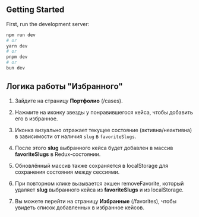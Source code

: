 ## Getting Started

First, run the development server:

```bash
npm run dev
# or
yarn dev
# or
pnpm dev
# or
bun dev
```

## Логика работы "Избранного" ##

1. Зайдите на страницу **Портфолио** (/cases).

2. Нажмите на иконку звезды у понравившегося кейса, чтобы добавить его в избранное.

3. Иконка визуально отражает текущее состояние (активна/неактивна) в зависимости от наличия `slug` в `favoriteSlugs`.

4. После этого **slug** выбранного кейса будет добавлен в массив **favoriteSlugs** в Redux-состоянии.

5. Обновлённый массив также сохраняется в localStorage для сохранения состояния между сессиями.

6. При повторном клике вызывается экшен removeFavorite, который удаляет **slug** выбранного кейса из **favoriteSlugs** и из localStorage.

7. Вы можете перейти на страницу **Избранные** (/favorites), чтобы увидеть список добавленных в избранное кейсов.

